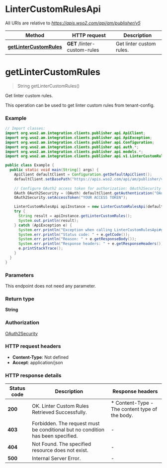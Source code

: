 # LinterCustomRulesApi

All URIs are relative to *https://apis.wso2.com/api/am/publisher/v5*

Method | HTTP request | Description
------------- | ------------- | -------------
[**getLinterCustomRules**](LinterCustomRulesApi.md#getLinterCustomRules) | **GET** /linter-custom-rules | Get linter custom rules.


<a name="getLinterCustomRules"></a>
# **getLinterCustomRules**
> String getLinterCustomRules()

Get linter custom rules.

This operation can be used to get linter custom rules from tenant-config. 

### Example
```java
// Import classes:
import org.wso2.am.integration.clients.publisher.api.ApiClient;
import org.wso2.am.integration.clients.publisher.api.ApiException;
import org.wso2.am.integration.clients.publisher.api.Configuration;
import org.wso2.am.integration.clients.publisher.api.auth.*;
import org.wso2.am.integration.clients.publisher.api.models.*;
import org.wso2.am.integration.clients.publisher.api.v1.LinterCustomRulesApi;

public class Example {
  public static void main(String[] args) {
    ApiClient defaultClient = Configuration.getDefaultApiClient();
    defaultClient.setBasePath("https://apis.wso2.com/api/am/publisher/v5");
    
    // Configure OAuth2 access token for authorization: OAuth2Security
    OAuth OAuth2Security = (OAuth) defaultClient.getAuthentication("OAuth2Security");
    OAuth2Security.setAccessToken("YOUR ACCESS TOKEN");

    LinterCustomRulesApi apiInstance = new LinterCustomRulesApi(defaultClient);
    try {
      String result = apiInstance.getLinterCustomRules();
      System.out.println(result);
    } catch (ApiException e) {
      System.err.println("Exception when calling LinterCustomRulesApi#getLinterCustomRules");
      System.err.println("Status code: " + e.getCode());
      System.err.println("Reason: " + e.getResponseBody());
      System.err.println("Response headers: " + e.getResponseHeaders());
      e.printStackTrace();
    }
  }
}
```

### Parameters
This endpoint does not need any parameter.

### Return type

**String**

### Authorization

[OAuth2Security](../README.md#OAuth2Security)

### HTTP request headers

 - **Content-Type**: Not defined
 - **Accept**: application/json

### HTTP response details
| Status code | Description | Response headers |
|-------------|-------------|------------------|
**200** | OK. Linter Custom Rules Retrieved Successfully.  |  * Content-Type - The content type of the body.  <br>  |
**403** | Forbidden. The request must be conditional but no condition has been specified. |  -  |
**404** | Not Found. The specified resource does not exist. |  -  |
**500** | Internal Server Error. |  -  |

